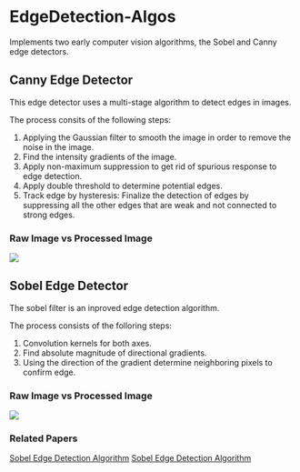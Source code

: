# EdgeDetection-Algos
Implements two early computer vision algorithms, the Sobel and Canny edge detectors. 

## Canny Edge Detector

This edge detector uses a multi-stage algorithm to detect edges in images. 

The process consits of the following steps:
1. Applying the Gaussian filter to smooth the image in order to remove the noise in the image.
2. Find the intensity gradients of the image.
3. Apply non-maximum suppression to get rid of spurious response to edge detection.
4. Apply double threshold to determine potential edges.
5. Track edge by hysteresis: Finalize the detection of edges by suppressing all the other edges that are weak and not connected to strong edges.

### Raw Image vs Processed Image
![](https://upload.wikimedia.org/wikipedia/commons/2/20/%C3%84%C3%A4retuvastuse_n%C3%A4ide.png)

## Sobel Edge Detector

The sobel filter is an inproved edge detection algorithm.

The process consists of the folloring steps:
1. Convolution kernels for both axes.
2. Find absolute magnitude of directional gradients.
3. Using the direction of the gradient determine neighboring pixels to confirm edge.

### Raw Image vs Processed Image
![](https://cmmlin2016.files.wordpress.com/2013/11/sobel_result.jpg)


### Related Papers
[Sobel Edge Detection Algorithm](https://pdfs.semanticscholar.org/6bca/fdf33445585966ee6fb3371dd1ce15241a62.pdf)
[Sobel Edge Detection Algorithm](http://citeseerx.ist.psu.edu/viewdoc/download?doi=10.1.1.420.3300&rep=rep1&type=pdf)
